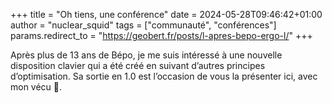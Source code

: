 +++
title = "Oh tiens, une conférence"
date = 2024-05-28T09:46:42+01:00
author = "nuclear_squid"
tags = ["communauté", "conférences"]
params.redirect_to = "https://geobert.fr/posts/l-apres-bepo-ergo-l/"
+++

Après plus de 13 ans de Bépo, je me suis intéressé à une nouvelle disposition
clavier qui a été créé en suivant d’autres principes d’optimisation. Sa sortie
en 1.0 est l’occasion de vous la présenter ici, avec mon vécu 🙂.

<!--more-->
